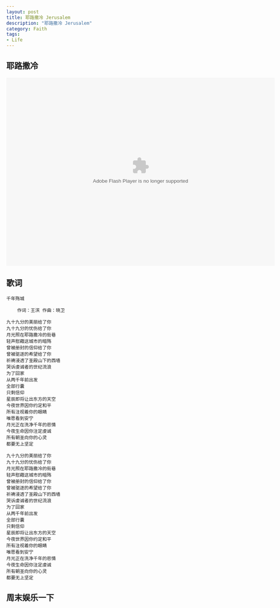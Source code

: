 ```yaml
--- 
layout: post
title: 耶路撒冷 Jerusalem 
description: "耶路撒冷 Jerusalem"
category: Faith
tags: 
- Life 
---
```


## 耶路撒冷

<object width="710" height="498" ><param name="movie" value="http://share.vrs.sohu.com/my/v.swf&topBar=1&id=29552443&autoplay=false"></param><param name="allowFullScreen" value="true"></param><param name="allowscriptaccess" value="always"></param><param name="wmode" value="Transparent"></param><embed width="710" height="498" wmode="Transparent" allowfullscreen="true" allowscriptaccess="always" quality="high" src="http://share.vrs.sohu.com/my/v.swf&topBar=1&id=29552443&autoplay=false" type="application/x-shockwave-flash"/></embed></object>

## 歌词

    千年殇城
     
        作词：王滨 作曲：晓卫
        
    九十九分的美丽给了你
    九十九分的忧伤给了你
    月光照在耶路撒冷的街巷
    轻声慰藉这城市的暗殇
    曾被册封的信仰给了你
    曾被驱逐的希望给了你
    祈祷浸透了圣殿山下的西墙
    哭诉虔诚者的世纪流浪
    为了回家
    从两千年前出发
    全部行囊
    只剩信仰
    星辰即将让出东方的天空
    今夜世界因你约定和平
    所有注视着你的眼睛
    唯愿看到安宁
    月光正在洗净千年的悲情
    今夜生命因你注定虔诚
    所有朝圣向你的心灵
    都要无上坚定
    
    九十九分的美丽给了你
    九十九分的忧伤给了你
    月光照在耶路撒冷的街巷
    轻声慰藉这城市的暗殇
    曾被册封的信仰给了你
    曾被驱逐的希望给了你
    祈祷浸透了圣殿山下的西墙
    哭诉虔诚者的世纪流浪
    为了回家
    从两千年前出发
    全部行囊
    只剩信仰
    星辰即将让出东方的天空
    今夜世界因你约定和平
    所有注视着你的眼睛
    唯愿看到安宁
    月光正在洗净千年的悲情
    今夜生命因你注定虔诚
    所有朝圣向你的心灵
    都要无上坚定


## 周末娱乐一下






